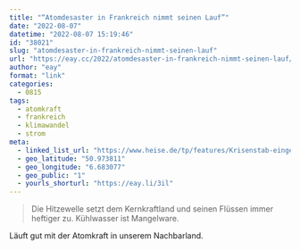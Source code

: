 ```yaml
---
title: "“Atomdesaster in Frankreich nimmt seinen Lauf”"
date: "2022-08-07"
datetime: "2022-08-07 15:19:46"
id: "38021"
slug: "atomdesaster-in-frankreich-nimmt-seinen-lauf"
url: "https://eay.cc/2022/atomdesaster-in-frankreich-nimmt-seinen-lauf/"
author: "eay"
format: "link"
categories:
  - 0815
tags:
  - atomkraft
  - frankreich
  - klimawandel
  - strom
meta:
  - linked_list_url: "https://www.heise.de/tp/features/Krisenstab-eingesetzt-Atomdesaster-in-Frankreich-nimmt-seinen-Lauf-7205304.html"
  - geo_latitude: "50.973811"
  - geo_longitude: "6.683077"
  - geo_public: "1"
  - yourls_shorturl: "https://eay.li/3il"
---
```


> Die Hitzewelle setzt dem Kernkraftland und seinen Flüssen immer heftiger zu. Kühlwasser ist Mangelware.

Läuft gut mit der Atomkraft in unserem Nachbarland.

